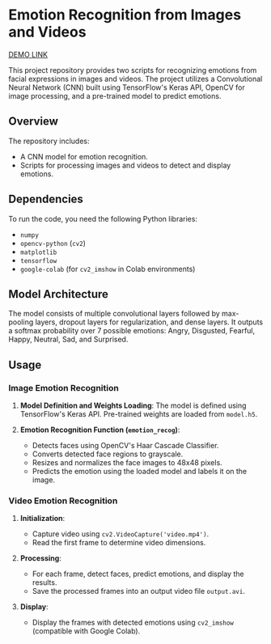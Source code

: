 # Emotion Recognition from Images and Videos
[DEMO LINK](https://colab.research.google.com/drive/1wPSV-k95ii5iDpa2Cr7qyc_7DrBdV4R6?usp=sharing)

This project repository provides two scripts for recognizing emotions from facial expressions in images and videos. The project utilizes a Convolutional Neural Network (CNN) built using TensorFlow's Keras API, OpenCV for image processing, and a pre-trained model to predict emotions.

## Overview

The repository includes:
- A CNN model for emotion recognition.
- Scripts for processing images and videos to detect and display emotions.

## Dependencies

To run the code, you need the following Python libraries:
- `numpy`
- `opencv-python` (`cv2`)
- `matplotlib`
- `tensorflow`
- `google-colab` (for `cv2_imshow` in Colab environments)

## Model Architecture

The model consists of multiple convolutional layers followed by max-pooling layers, dropout layers for regularization, and dense layers. It outputs a softmax probability over 7 possible emotions: Angry, Disgusted, Fearful, Happy, Neutral, Sad, and Surprised.

## Usage

### Image Emotion Recognition

1. **Model Definition and Weights Loading**: The model is defined using TensorFlow's Keras API. Pre-trained weights are loaded from `model.h5`.

2. **Emotion Recognition Function (`emotion_recog`)**: 
   - Detects faces using OpenCV's Haar Cascade Classifier.
   - Converts detected face regions to grayscale.
   - Resizes and normalizes the face images to 48x48 pixels.
   - Predicts the emotion using the loaded model and labels it on the image.

### Video Emotion Recognition

1. **Initialization**:
   - Capture video using `cv2.VideoCapture('video.mp4')`.
   - Read the first frame to determine video dimensions.

2. **Processing**:
   - For each frame, detect faces, predict emotions, and display the results.
   - Save the processed frames into an output video file `output.avi`.

3. **Display**:
   - Display the frames with detected emotions using `cv2_imshow` (compatible with Google Colab).
